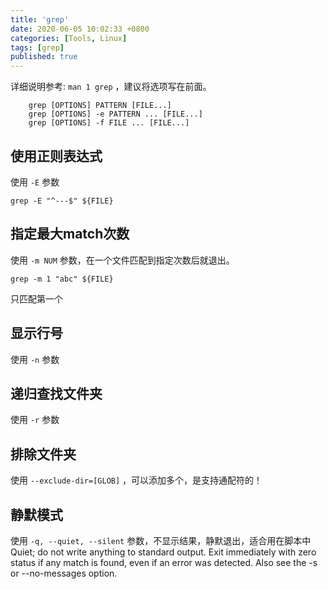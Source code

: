```yaml
---
title: 'grep'
date: 2020-06-05 10:02:33 +0800
categories: [Tools, Linux]
tags: [grep]
published: true
---
```



详细说明参考: `man 1 grep` ，建议将选项写在前面。
```
    grep [OPTIONS] PATTERN [FILE...]
    grep [OPTIONS] -e PATTERN ... [FILE...]
    grep [OPTIONS] -f FILE ... [FILE...]
```


## 使用正则表达式
使用 `-E` 参数

`grep -E "^---$" ${FILE}`


## 指定最大match次数
使用 `-m NUM` 参数，在一个文件匹配到指定次数后就退出。

`grep -m 1 "abc" ${FILE}`

只匹配第一个


## 显示行号

使用 `-n` 参数

## 递归查找文件夹

使用 `-r` 参数

## 排除文件夹

使用 `--exclude-dir=[GLOB]` ，可以添加多个，是支持通配符的！

## 静默模式
使用 `-q, --quiet, --silent` 参数，不显示结果，静默退出，适合用在脚本中
Quiet;  do  not  write anything to standard output.  Exit immediately with 
zero status if any match is found, even if an error was detected. 
Also see the -s or --no-messages option.




